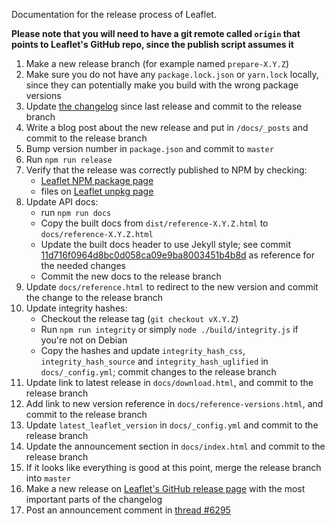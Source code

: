 Documentation for the release process of Leaflet.

**Please note that you will need to have a git remote called `origin` that points to Leaflet's GitHub repo, since the publish script assumes it**

1. Make a new release branch (for example named `prepare-X.Y.Z`)
2. Make sure you do not have any `package.lock.json` or `yarn.lock` locally, since they can potentially make you build with the wrong package versions
3. Update [the changelog](https://github.com/Leaflet/Leaflet/blob/master/CHANGELOG.md) since last release and commit to the release branch
4. Write a blog post about the new release and put in `/docs/_posts` and commit to the release branch
5. Bump version number in `package.json` and commit to `master`
6. Run `npm run release`
7. Verify that the release was correctly published to NPM by checking:
    * [Leaflet NPM package page](https://www.npmjs.com/package/leaflet)
    * files on [Leaflet unpkg page](https://unpkg.com/leaflet@latest/)
8. Update API docs:
    * run `npm run docs`
    * Copy the built docs from `dist/reference-X.Y.Z.html` to `docs/reference-X.Y.Z.html`
    * Update the built docs header to use Jekyll style; see commit [11d716f0964d8bc0d058ca09e9ba8003451b4b8d](https://github.com/Leaflet/Leaflet/commit/11d716f0964d8bc0d058ca09e9ba8003451b4b8d) as reference for the needed changes
    * Commit the new docs to the release branch
9. Update `docs/reference.html` to redirect to the new version and commit the change to the release branch
10. Update integrity hashes:
    * Checkout the release tag (`git checkout vX.Y.Z`)
    * Run `npm run integrity` or simply `node ./build/integrity.js` if you're not on Debian
    * Copy the hashes and update `integrity_hash_css`, `integrity_hash_source` and `integrity_hash_uglified` in `docs/_config.yml`; commit changes to the release branch
11. Update link to latest release in `docs/download.html`, and commit to the release branch
12. Add link to new version reference in `docs/reference-versions.html`, and commit to the release branch
13. Update `latest_leaflet_version` in `docs/_config.yml` and commit to the release branch
14. Update the announcement section in `docs/index.html` and commit to the release branch
15. If it looks like everything is good at this point, merge the release branch into `master`
16. Make a new release on [Leaflet's GitHub release page](https://github.com/Leaflet/Leaflet/releases/) with the most important parts of the changelog
17. Post an announcement comment in [thread #6295](https://github.com/Leaflet/Leaflet/issues/6295)
